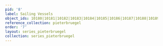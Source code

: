 ```yaml
---
pid: '8'
label: Sailing Vessels
object_ids: 10180|10181|10182|10183|10184|10185|10186|10187|10188|10189
reference_collection: pieterbruegel
order: '7'
layout: series_pieterbruegel
collection: series_pieterbruegel
---
```

